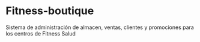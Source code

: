 # Fitness-boutique
Sistema de administración de almacen, ventas, clientes y promociones para los centros de Fitness Salud
